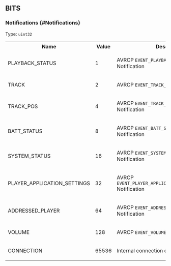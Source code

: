 
## **BITS**

### Notifications {#Notifications}
Type: <code>uint32</code>


<table>
    <tr><th>Name</th><th>Value</th><th>Description</th></tr><tr>
            <td>PLAYBACK_STATUS</td>
            <td>1</td>
            <td><p>AVRCP <code>EVENT_PLAYBACK_STATUS_CHANGED</code> Notification</p>
</td>
        </tr><tr>
            <td>TRACK</td>
            <td>2</td>
            <td><p>AVRCP <code>EVENT_TRACK_CHANGED</code> Notification</p>
</td>
        </tr><tr>
            <td>TRACK_POS</td>
            <td>4</td>
            <td><p>AVRCP <code>EVENT_TRACK_POS_CHANGED</code> Notification</p>
</td>
        </tr><tr>
            <td>BATT_STATUS</td>
            <td>8</td>
            <td><p>AVRCP <code>EVENT_BATT_STATUS_CHANGED</code> Notification</p>
</td>
        </tr><tr>
            <td>SYSTEM_STATUS</td>
            <td>16</td>
            <td><p>AVRCP <code>EVENT_SYSTEM_STATUS_CHANGED</code> Notification</p>
</td>
        </tr><tr>
            <td>PLAYER_APPLICATION_SETTINGS</td>
            <td>32</td>
            <td><p>AVRCP <code>EVENT_PLAYER_APPLICATION_SETTINGS_CHANGED</code> Notification</p>
</td>
        </tr><tr>
            <td>ADDRESSED_PLAYER</td>
            <td>64</td>
            <td><p>AVRCP <code>EVENT_ADDRESSED_PLAYER_CHANGED</code> Notification</p>
</td>
        </tr><tr>
            <td>VOLUME</td>
            <td>128</td>
            <td><p>AVRCP <code>EVENT_VOLUME_CHANGED</code> Notification</p>
</td>
        </tr><tr>
            <td>CONNECTION</td>
            <td>65536</td>
            <td><p>Internal connection change event.</p>
</td>
        </tr></table>
